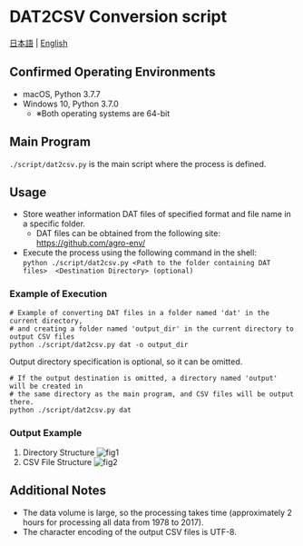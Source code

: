 # DAT2CSV Conversion script
[日本語](README-ja.md) | [English](./README.md)

## Confirmed Operating Environments
- macOS, Python 3.7.7
- Windows 10, Python 3.7.0
  - ※Both operating systems are 64-bit

## Main Program
`./script/dat2csv.py` is the main script where the process is defined.

## Usage
- Store weather information DAT files of specified format and file name in a specific folder.
  - DAT files can be obtained from the following site: https://github.com/agro-env/
- Execute the process using the following command in the shell:  
`python ./script/dat2csv.py <Path to the folder containing DAT files>  <Destination Directory> (optional)`

### Example of Execution
```
# Example of converting DAT files in a folder named 'dat' in the current directory,
# and creating a folder named 'output_dir' in the current directory to output CSV files
python ./script/dat2csv.py dat -o output_dir
```

Output directory specification is optional, so it can be omitted.

```
# If the output destination is omitted, a directory named 'output' will be created in 
# the same directory as the main program, and CSV files will be output there.
python ./script/dat2csv.py dat
```

### Output Example
1. Directory Structure
   ![fig1](https://github.com/wine-ai/dat2csv/assets/3130494/fbf01bdc-43de-4b49-8da1-e31937a0f090)
2. CSV File Structure
   ![fig2](https://github.com/wine-ai/dat2csv/assets/3130494/ac4bf981-015d-4ce7-bab8-6d161db31a40)

## Additional Notes
- The data volume is large, so the processing takes time (approximately 2 hours for processing all data from 1978 to 2017).
- The character encoding of the output CSV files is UTF-8.

